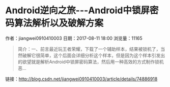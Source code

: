 # Android逆向之旅---Android中锁屏密码算法解析以及破解方案
作者：jiangwei0910410003
日期：2017-08-11 18:00
浏览量：11165
> 简介：一、前言最近玩王者荣耀，下载了一个辅助样本，结果被锁机了，当然破解它很简单，这个后面会详细分析这个样本，但是因为这个样本引发出的欲望就是解析Android中锁屏密码算法，然后用一种高效的方式制作锁机恶...

 链接：http://blog.csdn.net/jiangwei0910410003/article/details/74886918
